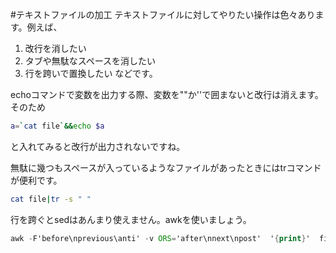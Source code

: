#テキストファイルの加工
テキストファイルに対してやりたい操作は色々あります。例えば、
1. 改行を消したい
2. タブや無駄なスペースを消したい
3. 行を跨いで置換したい
などです。

echoコマンドで変数を出力する際、変数を""か''で囲まないと改行は消えます。
そのため

```bash
a=`cat file`&&echo $a
```
と入れてみると改行が出力されないですね。

無駄に幾つもスペースが入っているようなファイルがあったときにはtrコマンドが便利です。

```bash
cat file|tr -s " "
```

行を跨ぐとsedはあんまり使えません。awkを使いましょう。

```awk
awk -F'before\nprevious\anti' -v ORS='after\nnext\npost'  '{print}'  filename
```
